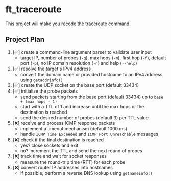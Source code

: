 # ft_traceroute
This project will make you recode the traceroute command.

## Project Plan

1. [✅] create a command-line argument parser to validate user input
   * target IP, number of probes (`-q`), max hops (`-m`), first hop (`-f`), default port (`-p`), no IP domain resolution (`-n`) and help (`--help`)
2. [✅] resolve the target's IPv4 address
   * convert the domain name or provided hostname to an IPv4 address using `getaddrinfo()`
3. [✅] create the UDP socket on the base port (default 33434)
4. [✅] initialize the probe packets
   * send packets starting from the base port (default 33434) up to `base + (max hops - 1)`
   * start with a TTL of 1 and increase until the max hops or the destination is reached
   * send the desired number of probes (default 3) per TTL value
5. [❌] receive and process ICMP response packets
   * implement a timeout mechanism (default 1000 ms)
   * handle `ICMP Time Exceeded` and `ICMP Port Unreachable` messages
6. [❌] check if the final destination is reached
   * yes? close sockets and exit
   * no? increment the TTL and send the next round of probes
7. [❌] track time and wait for socket responses
   * measure the round-trip time (RTT) for each probe
8. [❌] convert router IP addresses into hostnames
   * if possible, perform a reverse DNS lookup using `getnameinfo()`

